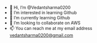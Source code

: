 - 👋 Hi, I’m @Vedantsharma0200
- 👀 I’m interested in learning Github
- 🌱 I’m currently learning Github
- 💞️ I’m looking to collaborate on AWS
- 📫 You can reach me at my email address vedantsharma0200@gmail.com

<!---
Vedantsharma0200/Vedantsharma0200 is a ✨ special ✨ repository because its `README.md` (this file) appears on your GitHub profile.
You can click the Preview link to take a look at your changes.
--->
